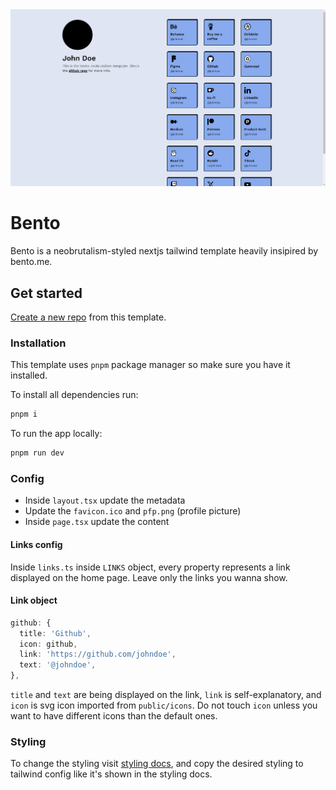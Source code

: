 <img src="public/preview.png" />

# Bento

Bento is a neobrutalism-styled nextjs tailwind template heavily insipired by bento.me.

## Get started

[Create a new repo](https://github.com/neobrutalism-templates/bento/generate) from this template.

### Installation

This template uses `pnpm` package manager so make sure you have it installed.

To install all dependencies run:

```bash
pnpm i
```

To run the app locally:

```bash
pnpm run dev
```

### Config

- Inside `layout.tsx` update the metadata
- Update the `favicon.ico` and `pfp.png` (profile picture)
- Inside `page.tsx` update the content

#### Links config

Inside `links.ts` inside `LINKS` object, every property represents a link displayed on the home page. Leave only the links you wanna show.

#### Link object

```ts
github: {
  title: 'Github',
  icon: github,
  link: 'https://github.com/johndoe',
  text: '@johndoe',
},
```

`title` and `text` are being displayed on the link, `link` is self-explanatory, and `icon` is svg icon imported from `public/icons`. Do not touch `icon` unless you want to have different icons than the default ones.

### Styling

To change the styling visit [styling docs](https://neobrutalism-components.vercel.app/docs/styling), and copy the desired styling to tailwind config like it's shown in the styling docs.
